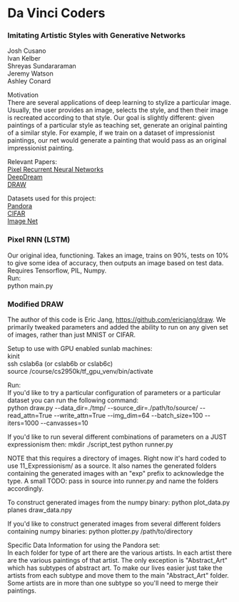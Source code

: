 # Da Vinci Coders
### Imitating Artistic Styles with Generative Networks

Josh Cusano  
Ivan Kelber  
Shreyas Sundararaman  
Jeremy Watson  
Ashley Conard  

Motivation  
There are several applications of deep learning to stylize a particular image.  Usually, the user provides an image, selects the style, and then their image is recreated according to that style.  Our goal is slightly different: given paintings of a particular style as teaching set, generate an original painting of a similar style.  For example, if we train on a dataset of impressionist paintings, our net would generate a painting that would pass as an original impressionist painting.

Relevant Papers:  
[Pixel Recurrent Neural Networks](https://arxiv.org/pdf/1601.06759v3)  
[DeepDream](https://arxiv.org/pdf/1409.4842v1.pdf)  
[DRAW](https://arxiv.org/pdf/1502.04623v2.pdf)  

Datasets used for this project:  
[Pandora](http://imag.pub.ro/pandora/pandora_download.html)  
[CIFAR](https://www.cs.toronto.edu/~kriz/cifar.html)  
[Image Net](www.image-net.org/)  


### Pixel RNN (LSTM)
Our original idea, functioning. Takes an image, trains on 90%, tests on 10% to give some idea of accuracy, then outputs an image based on test data.
Requires Tensorflow, PIL, Numpy.  
Run:  
python main.py <image-to-train> 

### Modified DRAW

The author of this code is Eric Jang, https://github.com/ericjang/draw. We primarily tweaked parameters and added the ability to run on any given set of images, rather than just MNIST or CIFAR.

Setup to use with GPU enabled sunlab machines:  
kinit  
ssh cslab6a (or cslab6b or cslab6c)  
source /course/cs2950k/tf_gpu_venv/bin/activate 

Run:  
If you'd like to try a particular configuration of parameters or a particular dataset you can run the following command:  
python draw.py --data_dir=./tmp/ --source_dir=./path/to/source/ --read_attn=True --write_attn=True --img_dim=64 --batch_size=100 --iters=1000 --canvasses=10

If you'd like to run several different combinations of parameters on a JUST expressionism then:
mkdir ./script_test
python runner.py

NOTE that this requires a directory of images.  Right now it's hard coded to use 11_Expressionism/ as a source.  It also names the generated folders containing the generated images with an "exp" prefix to acknowledge the type.  A small TODO: pass in source into runner.py and name the folders accordingly.

To construct generated images from the numpy binary:
python plot_data.py planes draw_data.npy

If you'd like to construct generated images from several different folders containing numpy binaries:
python plotter.py /path/to/directory


Specific Data Information for using the Pandora set:  
In each folder for type of art there are the various artists.  In each artist there
are the various paintings of that artist.  The only exception is "Abstract_Art"
which has subtypes of abstract art.  To make our lives easier just take the artists
from each subtype and move them to the main "Abstract_Art" folder.  Some artists
are in more than one subtype so you'll need to merge their paintings.

